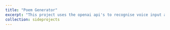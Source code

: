 ```yaml
---
title: "Poem Generator"
excerpt: "This project uses the openai api's to recognise voice input and convert the audio to text; generate a poem from the trigger words then play the poem in a generated voice. As this uses the research purpose only apis it won't be released to the public. Nethertheless, this is still pretty cool that it's really easy to build something like this or I'm one of these 10x coders you hear so much about. Either way, this demonstrates the promise of AI technology in case you hadn't heard about this little thing called machine learning. <br/><img src='/images/poem_generator.png'>"
collection: sideprojects
---
```

